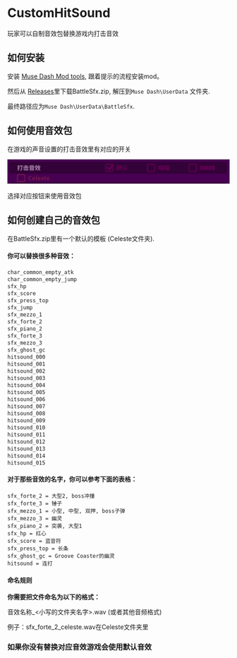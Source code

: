 # CustomHitSound

玩家可以自制音效包替换游戏内打击音效

## 如何安装
安装 [Muse Dash Mod tools](https://github.com/MDModsDev/MuseDashModToolsUI/releases/latest), 跟着提示的流程安装mod。

然后从 [Releases](https://github.com/MDModsDev/CustomHitSound/releases/latest)里下载BattleSfx.zip, 解压到`Muse Dash\UserData` 文件夹.

最终路径应为`Muse Dash\UserData\BattleSfx`.

## 如何使用音效包

在游戏的声音设置的打击音效里有对应的开关

![Screenshot](Intro/Screenshot.zh.png)

选择对应按钮来使用音效包

## 如何创建自己的音效包
在BattleSfx.zip里有一个默认的模板 (Celeste文件夹).

#### 你可以替换很多种音效：

```
char_common_empty_atk
char_common_empty_jump
sfx_hp
sfx_score
sfx_press_top
sfx_jump
sfx_mezzo_1
sfx_forte_2
sfx_piano_2
sfx_forte_3
sfx_mezzo_3
sfx_ghost_gc
hitsound_000
hitsound_001
hitsound_002
hitsound_003
hitsound_004
hitsound_005
hitsound_006
hitsound_007
hitsound_008
hitsound_009
hitsound_010
hitsound_011
hitsound_012
hitsound_013
hitsound_014
hitsound_015
```

#### 对于那些音效的名字，你可以参考下面的表格：

```
sfx_forte_2 = 大型2, boss冲撞
sfx_forte_3 = 锤子
sfx_mezzo_1 = 小型, 中型, 双押, boss子弹
sfx_mezzo_3 = 幽灵
sfx_piano_2 = 突袭, 大型1
sfx_hp = 红心
sfx_score = 蓝音符
sfx_press_top = 长条
sfx_ghost_gc = Groove Coaster的幽灵
hitsound = 连打 
```

#### 命名规则
**你需要把文件命名为以下的格式：**

音效名称_<小写的文件夹名字>.wav (或者其他音频格式)

例子：sfx_forte_2_celeste.wav在Celeste文件夹里

### 如果你没有替换对应音效游戏会使用默认音效